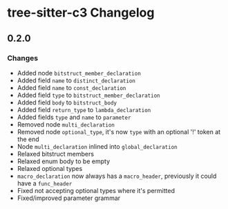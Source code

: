 # tree-sitter-c3 Changelog

## 0.2.0

### Changes

- Added node `bitstruct_member_declaration`
- Added field `name` to `distinct_declaration`
- Added field `name` to `const_declaration`
- Added field `type` to `bitstruct_member_declaration`
- Added field `body` to `bitstruct_body`
- Added field `return_type` to `lambda_declaration`
- Added fields `type` and `name` to `parameter`
- Removed node `multi_declaration`
- Removed node `optional_type`, it's now `type` with an optional '!' token at the end
- Node `multi_declaration` inlined into `global_declaration`
- Relaxed bitstruct members
- Relaxed enum body to be empty
- Relaxed optional types
- `macro_declaration` now always has a `macro_header`, previously it could have a `func_header`
- Fixed not accepting optional types where it's permitted
- Fixed/improved parameter grammar
